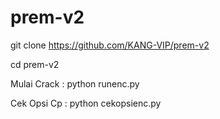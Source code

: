 # prem-v2


git clone https://github.com/KANG-VIP/prem-v2

cd prem-v2

Mulai Crack : python runenc.py

Cek Opsi Cp : python cekopsienc.py

